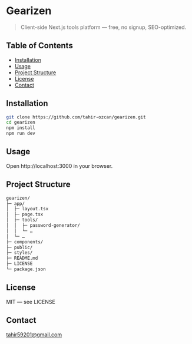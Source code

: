 # Gearizen

> Client-side Next.js tools platform — free, no signup, SEO-optimized.

## Table of Contents

- [Installation](#installation)  
- [Usage](#usage)  
- [Project Structure](#project-structure)  
- [License](#license)  
- [Contact](#contact)  

## Installation

```bash
git clone https://github.com/tahir-ozcan/gearizen.git
cd gearizen
npm install
npm run dev
```

## Usage

Open http://localhost:3000 in your browser.

## Project Structure

```bash
gearizen/
├─ app/
│  ├─ layout.tsx
│  ├─ page.tsx
│  ├─ tools/
│  │  ├─ password-generator/
│  │  └─ …
│  └─ …
├─ components/
├─ public/
├─ styles/
├─ README.md
├─ LICENSE
└─ package.json
```

## License

MIT — see LICENSE

## Contact

tahir59201@gmail.com